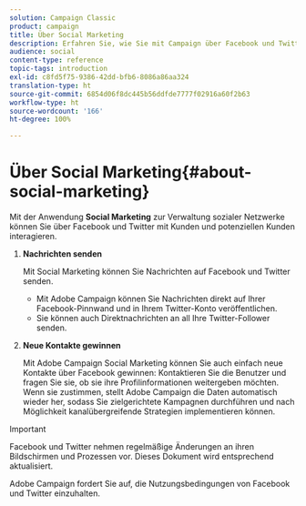 ```yaml
---
solution: Campaign Classic
product: campaign
title: Über Social Marketing
description: Erfahren Sie, wie Sie mit Campaign über Facebook und Twitter mit Ihren Kunden interagieren können.
audience: social
content-type: reference
topic-tags: introduction
exl-id: c8fd5f75-9386-42dd-bfb6-8086a86aa324
translation-type: ht
source-git-commit: 6854d06f8dc445b56ddfde7777f02916a60f2b63
workflow-type: ht
source-wordcount: '166'
ht-degree: 100%

---
```


# Über Social Marketing{#about-social-marketing}

Mit der Anwendung **Social Marketing** zur Verwaltung sozialer Netzwerke können Sie über Facebook und Twitter mit Kunden und potenziellen Kunden interagieren.

1. **Nachrichten senden**

   Mit Social Marketing können Sie Nachrichten auf Facebook und Twitter senden.

   * Mit Adobe Campaign können Sie Nachrichten direkt auf Ihrer Facebook-Pinnwand und in Ihrem Twitter-Konto veröffentlichen.
   * Sie können auch Direktnachrichten an all Ihre Twitter-Follower senden.

1. **Neue Kontakte gewinnen**

   Mit Adobe Campaign Social Marketing können Sie auch einfach neue Kontakte über Facebook gewinnen: Kontaktieren Sie die Benutzer und fragen Sie sie, ob sie ihre Profilinformationen weitergeben möchten. Wenn sie zustimmen, stellt Adobe Campaign die Daten automatisch wieder her, sodass Sie zielgerichtete Kampagnen durchführen und nach Möglichkeit kanalübergreifende Strategien implementieren können.

>[!IMPORTANT]
>
>Facebook und Twitter nehmen regelmäßige Änderungen an ihren Bildschirmen und Prozessen vor. Dieses Dokument wird entsprechend aktualisiert.
>
>Adobe Campaign fordert Sie auf, die Nutzungsbedingungen von Facebook und Twitter einzuhalten.
